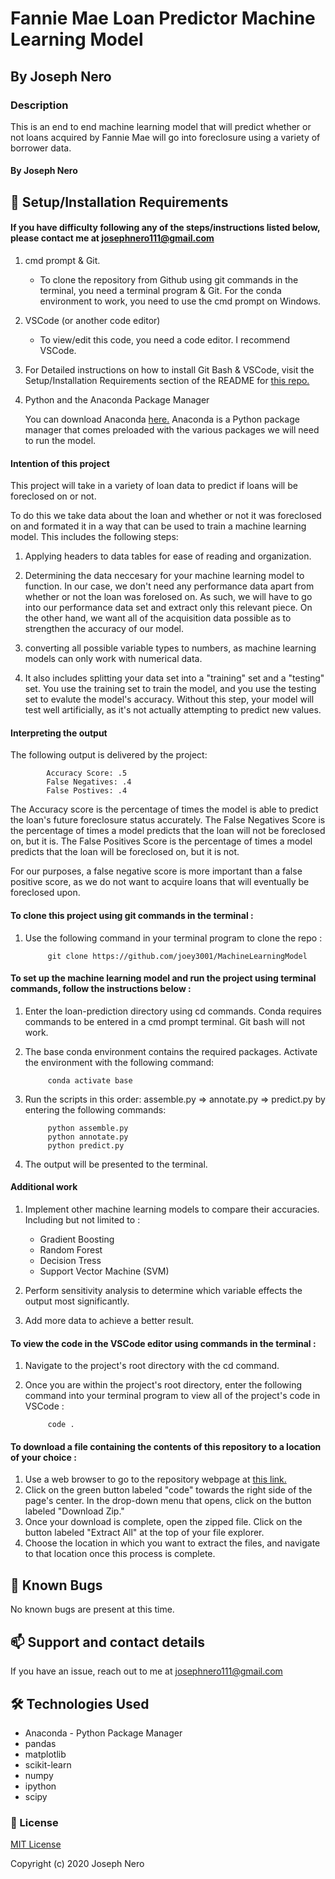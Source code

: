 # Fannie Mae Loan Predictor Machine Learning Model 

## By Joseph Nero 

### Description
This is an end to end machine learning model that will predict whether or not loans acquired by Fannie Mae will go into foreclosure using a variety of borrower data. 

#### By Joseph Nero 

## 🔧 Setup/Installation Requirements
#### If you have difficulty following any of the steps/instructions listed below, please contact me at josephnero111@gmail.com 

1. cmd prompt & Git.  
    - To clone the repository from Github using git commands in the terminal, you need a terminal program & Git. For the conda environment to work, you need to use the cmd prompt on Windows. 

2. VSCode (or another code editor)
    - To view/edit this code, you need a code editor. I recommend VSCode. 

3. For Detailed instructions on how to install Git Bash & VSCode, visit the Setup/Installation Requirements section of the README for [this repo.](https://github.com/joey3001/first-friday-project)

4. Python and the Anaconda Package Manager 

    You can download Anaconda [here.](https://www.anaconda.com/products/individual) Anaconda is a Python package manager that comes preloaded with the various packages we will need to run the model. 

#### Intention of this project 

This project will take in a variety of loan data to predict if loans will be foreclosed on or not. 

To do this we take data about the loan and whether or not it was foreclosed on and formated it in a way that
can be used to train a machine learning model. 
This includes the following steps: 

1. Applying headers to data tables for ease of reading and organization. 

2. Determining the data neccesary for your machine learning model to function. In our case, 
   we don't need any performance data apart from whether or not the loan was forelosed on. As such, 
   we will have to go into our performance data set and extract only this relevant piece. On the other hand, 
   we want all of the acquisition data possible as to strengthen the accuracy of our model. 

3. converting all possible variable types to numbers, as machine learning models can only work with 
   numerical data. 

4. It also includes splitting your data set into a "training" set and a "testing" set. 
   You use the training set to train the model, and you use the testing set to evalute the model's accuracy. 
   Without this step, your model will test well artificially, as it's not 
   actually attempting to predict new values. 

#### Interpreting the output 

The following output is delivered by the project: 

            Accuracy Score: .5 
            False Negatives: .4 
            False Postives: .4

The Accuracy score is the percentage of times the model is able to predict the loan's future foreclosure status accurately. 
The False Negatives Score is the percentage of times a model predicts that the loan will not be foreclosed on, but it is. 
The False Positives Score is the percentage of times a model predicts that the loan will be foreclosed on, but it is not. 

For our purposes, a false negative score is more important than a false positive score, as we do not want to 
acquire loans that will eventually be foreclosed upon. 

#### To clone this project using git commands in the terminal : 

1. Use the following command in your terminal program to clone the repo :

            git clone https://github.com/joey3001/MachineLearningModel

#### To set up the machine learning model and run the project using terminal commands, follow the instructions below : 

1. Enter the loan-prediction directory using cd commands. Conda requires commands to be entered in a cmd prompt terminal. Git bash will not work.  

2. The base conda environment contains the required packages. Activate the environment with the following command:

            conda activate base 

3. Run the scripts in this order: assemble.py => annotate.py => predict.py by entering the following commands: 

            python assemble.py 
            python annotate.py
            python predict.py 

4. The output will be presented to the terminal. 

#### Additional work 

1. Implement other machine learning models to compare their accuracies. Including but not limited to : 

    - Gradient Boosting
    - Random Forest 
    - Decision Tress 
    - Support Vector Machine (SVM)

2. Perform sensitivity analysis to determine which variable effects the output most significantly. 

3. Add more data to achieve a better result. 

#### To view the code in the VSCode editor using commands in the terminal :  

1. Navigate to the project's root directory with the cd command. 

2. Once you are within the project's root directory, enter the following command into your terminal program to view all of the project's code in VSCode : 

            code . 

#### To download a file containing the contents of this repository to a location of your choice :  

1. Use a web browser to go to the repository webpage at [this link.](https://github.com/joey3001/AnimalShelterAPI.Solution)
2. Click on the green button labeled "code" towards the right side of the page's center. In the drop-down menu that opens, click on the button labeled "Download Zip."
3. Once your download is complete, open the zipped file. Click on the button labeled "Extract All" at the top of your file explorer. 
4. Choose the location in which you want to extract the files, and navigate to that location once this process is complete. 

## 🐛 Known Bugs

No known bugs are present at this time. 

## 📫 Support and contact details

If you have an issue, reach out to me at josephnero111@gmail.com

## 🛠️ Technologies Used

* Anaconda - Python Package Manager 
* pandas
* matplotlib
* scikit-learn
* numpy 
* ipython
* scipy

### 📘 License

[MIT License](https://choosealicense.com/licenses/mit/)

Copyright (c) 2020 Joseph Nero 
